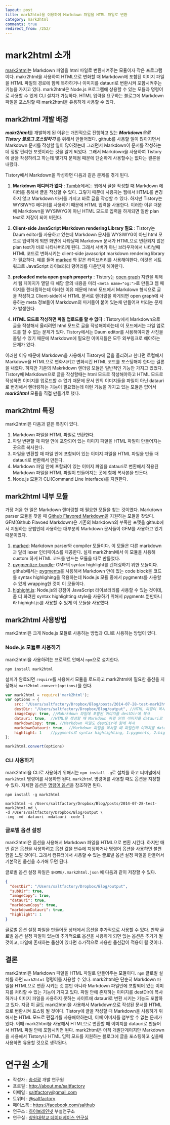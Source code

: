 ```yaml
---
layout: post
title: mark2html을 이용하여 Markdown 파일을 HTML 파일로 변환
category: mark2html
comments: true
redirect_from: /252/
---
```


mark2html 소개
============
[mark2html](http://saltfactory.net/mark2html/)는 Markdown 파일을 html 파일로 변환시켜주는 모듈이자 작은 프로그램이다. makr2html을 사용하여 HTML으로 변화할 때 Markdown에 포함된 이미지 파일을 HTML 파일의 경로에 함께 복하하거나 이미지를 datauri로 변환시켜 포함시켜주는 기능을 가지고 있다. mark2html은  Node.js 프로그램에 상용할 수 있는 모듈과 명령어로 사용할 수 있게 CLI 설치가 가능하다. HTML 입력을 요구하는 블로그에 Markdown 파일을 포스팅할 때 mark2html을 유용하게 사용할 수 있다.


## mark2html 개발 배경

***makr2html***를 개발하게 된 이유는 개인적으로 진행하고 있는 ***Markdown으로 Tistory 블로그 포스팅하기*** 를 위해서 만들어졌다. github를 사용할 일이 많아지면서 Markdown 문서를 작성할 일이 많아졌는데 그러면서 Markdown이 문서를 작성하는데 정말 편리한 포멧이라는 것을 알게 되었다.
그래서 Markdown을 사용하여 Tistory에 글을 작성하려고 하는데 몇가지 문제점 때문에 단순하게 사용할수는 없다는 결론을 내렸다.

Tistory에서 Markdown을 작성하면 다음과 같은 문제를 겪게 된다.

1. **Markdown 에디터가 없다** : [Tumblr](http://tumblr.com)에서는 웹에서 글을 작성할 때 Markdown 에디터를 통해서 글을 작성할 수 있다.
그렇기 때문에 사용자는 웹에서 HTML를 변경하지 않고 Markdown 마커를 가지고 바로 글을 작성할 수 있다.
하지만 Tistory는 WYSIWYG 에디터를 사용하기 때문에 HTML 입력을 사용한다.
이러한 이유 때문에 Markdown을 WYSIWYG이 아닌 HTML 모드로 입력을 하게되면 일반 plan text로 저장이 되어 버린다.

2. **Client-side JavaScript Markdown rendering Library 필요** : Tistory는 Daum editor를 사용하고 있는데 Markdown 문서를 WYSIWYG이 아닌 html 모드로 입력하게 되면 화면에 나타날때 Markdown 문서가 HTML으로 변환되지 않은 plan text가 바로 나타나버리게 된다. 그래서 서버가 아닌 브라우저에서 나타날때 HTML 코드로 변화시키는 client-side javascript markdown rendering library가 필요하다. 예를 들어 [marked](https://github.com/chjj/marked) 와 같은 라이브러리를 사용해야한다. 이것은 네트워크로 JavaScript 라이브러리 덩어리를 다운받게 해야한다.

3. **preloaded meta open graph property** : Tistory는 [open graph](http://ogp.me/) 지원을 위해서 웹 페이지가 열릴 때 해당 글의 내용을 미리 `<meta name="og:">`로 만들고 웹 페이지를 렌더링하는데 이러한 이유 때문에 html 모드에서 Markdown 형식으로 글을 작성하고 Client-side에서 HTML 문서로 렌더링을 하게되면 open graph에 사용하는 meta 정보들이 Markdown의 마커들이 붙어 있는채 만들어져 버리는 문제가 발생한다.

4. **HTML 모드로 작성하면 파일 업로드를 할 수 없다** : Tistory에서 Markdown으로 글을 작성해서 올리려면 html 모드로 글을 작성해야하는데 이 모드에서는 파일 업로드를 할 수 없는 문제가 있다. Tistory에서는 Daum editor를 사용해야지만 사진을 올릴 수 있기 때문에 Markdown에 필요한 이미지들은 모두 외부링크로 해야하는 문제가 있다.

이러한 이유 때문에 Markdown을 사용해서 Tistory에 글을 올리려고 한다면 로컬에서 Markdown을 HTML으로 변화시키고 변화시킨 HTML 코드를 포스팅해야 한다는 결론을 내렸다. 하지만 기존의  Makrkdown 렌더링 모듈은 일반적인 기능만 가지고 있었다. Tistory에 Markdown으로 글을 작성할때는 html 모드로 작성해야하고 HTML 모드로 작성하면 이미지를 업로드할 수 없기 때문에 문서 안의 이미지들을 파일이 아닌 datauri로 변경해서 렌더링하는 기능이 필요했는데 이런 기능을 가지고 있는 모듈은 없어서 ***mark2html*** 모듈을 직접 만들기로 했다.


## mark2html 특징

mark2html은 다음과 같은 특징이 있다.

1. Markdown 파일을 HTML 파일로 변환한다.
2. 파일 변환할 때 파일 안에 포함되어 있는 이미지 파일을 HTML 파일이 만들어지는 곳으로 복사한다.
3. 파일을 변환할 때 파일 안에 포함되어 있는 이미지 파일을 HTML 파일을 만들 때 datauri로 변환해서 만든다.
4. Markdown 파일 안에 포함되어 있는 이미지 파일을 datauri로 변환해서 적용된 Markdown 파일을 HTML 파일이 만들어지는 곳에 함께 복사본을 만든다.
5. Node.js 모듈과 CLI(Command Line Interface)를 지원한다.

## mark2html 내부 모듈

가장 처음 한 일은 Markdown 렌더링할 때 필요한 모듈을 찾는 것이였다. Markdown parser 모듈을 찾을 때 [Github Flavored Markdown](https://help.github.com/articles/github-flavored-markdown)을 지원하는 모듈을 찾았다. GFM(Github Flavoed Markdown)은 기존의 Markdown의 부족한 포멧을 github에서 지원하는 문법인데 사용하는 대부분의 Markdown 문서들이 GFM를 사용하고 있기 때문이였다.

1. [marked](https://github.com/chjj/marked):  Markdown parser와 compiler 모듈이다. 이 모듈은 다른 markdown과 달리 lexer 인터페이스를 제공한다. 실제 mark2html에서 이 모듈을 사용해 custom 하게 HTML 코드를 만드는 모듈을 따로 만들었다.
2. [pygmentize-bundle](https://github.com/rvagg/node-pygmentize-bundled): GMF의 syntax highlight를 렌더링하기 위한 모듈이다. github에서는 [pygments](http://pygments.org)를 사용해서 Markdown 안에 있는 code block을 코드를 syntax highlighing을 적용하는데 Node.js 모듈 중에서 pygments를 사용할 수 있게 wrapping한 것이 이 모듈이다.
3. [highight.js](http://highlightjs.org): Node.js의 강점이 JavaScript 라이브러리를 사용할 수 있는 것이데, 좀 더 화려한 syntax highlighting style을 사용하기 위해서 pygments 뿐만아니라 highight.js를 사용할 수 있게 이 모듈을 사용했다.

## mark2html 사용방법

mark2html은 크게 Node.js 모듈로 사용하는 방법과 CLI로 사용하는 방법이 있다.

### Node.js 모듈로 사용하기

mark2html을 사용하려는 프로젝트 안에서 `npm`으로 설치한다.

```
npm install mark2html
```

설치가 완료되면 `require`를 사용해서 모듈을  로드하고 mark2html에 필요한 옵션을 지정해서 `mark2html.convert(options)`를 한다.

```javascript
var mark2html = require('mark2html');
var options = {
	src: "/Users/saltfactory/Dropbox/Blog/posts/2014-07-28-test-mark2html.md", //Markdown 파일경로
	destDir: "/Users/saltfactory/Dropbox/Blog/output", //HTML 파일이 복사되는 디렉토리 경로
	imageCopy: true, //Makrkdown 파일에 포함된 이미지를 destDir에 복사
	datauri: true,	//HTML을 생성할 때 Markdown 파일 안의 이미지를 datauri로 변환해서 생성
	markdownCopy: true, //Markdown 파일도 destDir에 함께 복사
	markdownDatauri: true,	//Markdown 파일을 복사할 때 파일안의 이미지를 datauri로 변환해서 복사
	highlight: 1	//pygments로 syntax highlighting, 1:pygments, 2:hightlight.js
};

mark2html.convert(options)
```

### CLI 사용하기

mark2html을 CLI로 사용하기 위해서는 `npm install -g`로 설치를 하고 터미널에서 `mark2html` 명령어를 사용하면 된다. `mark2html` 명령어를 사용할 때도 옵션을 지정할 수 있다. 자세한 옵션은 [명령어 옵션](https://github.com/saltfactory/mark2html#mark2html-명령어-옵션)을 참조하면 된다.

```
npm install -g mark2html
```

```
mark2html -s /Users/saltfactory/Dropbox/Blog/posts/2014-07-28-test-mark2html.md \
-d /Users/saltfactory/Dropbox/Blog/output \
-img -md -datauri -mdatauri -code 1
```
### 글로벌 옵션 설정

mark2html은 옵션을 사용해서 Markdown 파일을 HTML으로 변환 시킨다. 하지만 매번 같은 옵션을 사용하려고 옵션 값을 변수에 지정하거나 명령어 옵션을 사용하면 불편함을 느낄 것이다. 그래서 컴퓨터에서 사용할 수 있는 글로벌 옵션 설정 파일을 만들어서 기본적인 옵션을 추가해 두면 된다.

글로벌 옵션 설정 파일은 `$HOME/.mark2html.json` 에 다음과 같이 저장할 수 있다.

```json
{
  "destDir": "/Users/saltfactory/Dropbox/Blog/output",
  "subDir": true,
  "imageCopy": true,
  "datauri": true,
  "markdownCopy": true,
  "markdownDatauri": true,
  "highlight": 1
}
```
글로벌 옵션 설정 파일을 만들어둔 상태에서 옵션을 추가적으로 사용할 수 있다. 만약 글로벌 옵션 설정 파일이 있는데 추가적으로 옵션을 사용하게 되면 없는 옵션은 추가가 될 것이고, 파일에 존재하는 옵션이 있다면 추가적으로 사용한 옵션값이 적용이 될 것이다.

## 결론

mark2html은 Markdown 파일을 HTML 파일로 만들어주는 모듈이다. `npm` 글로벌 설치를 하면 `mark2html` 명령어를 사용할 수 있다. mark2html은 단순히 Markdown 파일을 HTML으로 변환 시키는 것 뿐만 아니라 Markdown 파일안에 포함되어 있는 이미지를 처리할 수 있는 기능이 가지고 있다. 파일 안에 존재하는 이미지를 destDir에 복사하거나 이미지 파일을 사용하지 못하는 사이트에 datauri로 변환 시키는 기능도 포함하고 있다.
지금 이 글도 mark2html을 사용해서 Markdown으로 작성된 문서를 HTML으로 변환시켜 포스팅 될 것이다. Tistory에 글을 작성할 때 Markdown을 사용하기 위해서는 HTML 모드로 편집기를 사용해야하는데, 이때 이미지를 첨부할 수 없는 문제가 있다. 이때 mark2html을 사용해서 HTML으로 변환할 때 이미지를 datauri로 만들어서 HTML 파일 안에 포함시키면 된다. mark2html은 아직 개발단계이지만 Markdown을 사용해서 Tistory나  HTML 입력 모드를 지원하는 블로그에 글을 포스팅하고 싶을때 사용하면 유용할 것으로 생각된다.


연구원 소개
========

* 작성자 : [송성광](http://about.me/saltfactory) 개발 연구원
* 프로필 : http://about.me/saltfactory
* 이메일 : [saltfactory@gmail.com](mailto:saltfactory@gmail.com)
* 트위터 : [@saltfactory](https://twitter.com/saltfactory)
* 페이스북 : https://facebook.com/salthub
* 연구소 : [하이브레인넷](http://www.hibrain.net) 부설연구소
* 연구실 : [창원대학교 데이터베이스 연구실](http://dblab.changwon.ac.kr)
